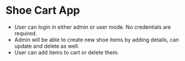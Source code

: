 # Shoe Cart App
- User can login in either admin or user mode. No credentials are required.
- Admin will be able to create new shoe items by adding details, can update and delete as well.
- User can add items to cart or delete them.
